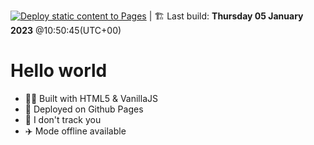 [![Deploy static content to Pages](https://github.com/bilelz/bilelz.github.io/actions/workflows/static.yml/badge.svg)](https://github.com/bilelz/bilelz.github.io/actions/workflows/static.yml) | 🏗️ Last build:  **Thursday 05 January 2023** @10:50:45(UTC+00)


# Hello world

- 👨‍💻 Built with HTML5 & VanillaJS
- 🚀 Deployed on Github Pages
- 👀 I don't track you
 - ✈️ Mode offline available